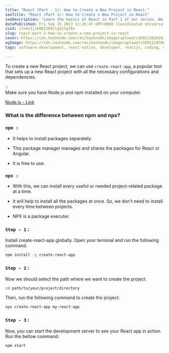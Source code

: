 ```yaml
---
title: "React (Part - 1): How to Create a New Project in React."
seoTitle: "React (Part 1): How to Create a New Project in React"
seoDescription: "Learn the basics of React in Part 1 of our series. We'll guide you through creating a new React project step by step."
datePublished: Fri Sep 29 2023 13:26:47 GMT+0000 (Coordinated Universal Time)
cuid: cln4n1jib001509jlgk2tg76n
slug: react-part-1-how-to-create-a-new-project-in-react
cover: https://cdn.hashnode.com/res/hashnode/image/upload/v1691130262637/c516c8d8-3ac3-4080-98c8-17813bb47844.jpeg
ogImage: https://cdn.hashnode.com/res/hashnode/image/upload/v1691129780082/553b8f90-7cc5-4269-8a16-9b640225c6ee.png
tags: software-development, react-native, developer, reactjs, coding, devops, reacthooks

---
```


To create a new React project, we can use `create-react-app`, a popular tool that sets up a new React project with all the necessary configurations and dependencies.

<div data-node-type="callout">
<div data-node-type="callout-emoji">💡</div>
<div data-node-type="callout-text">Make sure you have Node.js and npm installed on your computer.</div>
</div>

[Node.js - Link](https://nodejs.org/en)

### What is the difference between npm and npx?

### `npm :`

* It helps to install packages separately.
    
* This package manager manages and shares the packages for React or Angular.
    
* It is free to use.
    

### `npx :`

* With this, we can install every useful or needed project-related package at a time.
    
* It will help to install all the packages at once. So, we don't need to install every time between projects.
    
* NPX is a package executer.
    

### `Step - 1` :

Install create-react-app globally. Open your terminal and run the following command.

```bash
npm install -g create-react-app
```

### `Step - 2` :

Now we should select the path where we want to create the project.

```bash
cd path/to/your/project/directory
```

Then, run the following command to create the project:

```bash
npx create-react-app my-react-app
```

### `Step - 3` :

Now, you can start the development server to see your React app in action. Run the bellow command:

```bash
npm start
```